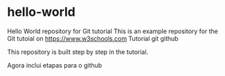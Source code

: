 # hello-world
Hello World repository for Git tutorial
This is an example repository for the Git tutoial on https://www.w3schools.com
Tutorial git github

This repository is built step by step in the tutorial.

Agora inclui etapas para o github
